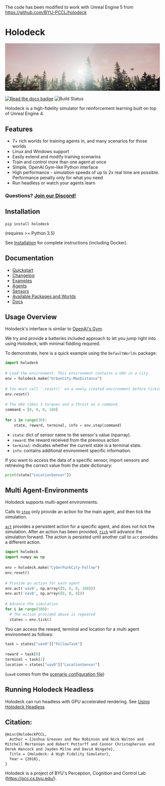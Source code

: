 The code has been modified to work with Unreal Engine 5 from https://github.com/BYU-PCCL/holodeck

# Holodeck

[![Holodeck Video](docs/images/sunrise_Moment.jpg)](https://www.youtube.com/watch?v=_huewiGqfrs)

[![Read the docs badge](https://readthedocs.org/projects/holodeck/badge/)](https://holodeck.readthedocs.io/en/develop/) ![Build Status](https://jenkins.holodeck.ml/buildStatus/icon?job=holodeck-engine%2Fdevelop)

Holodeck is a high-fidelity simulator for reinforcement learning built on top of Unreal Engine 4.

## Features
 - 7+ rich worlds for training agents in, and many scenarios for those worlds
 - Linux and Windows support
 - Easily extend and modify training scenarios
 - Train and control more than one agent at once
 - Simple, OpenAI Gym-like Python interface
 - High performance - simulation speeds of up to 2x real time are possible. Performance penalty only for what you need
 - Run headless or watch your agents learn

### Questions? [Join our Discord!](https://discord.gg/Xqqksje)

## Installation
`pip install holodeck`

(requires >= Python 3.5)

See [Installation](https://holodeck.readthedocs.io/en/latest/usage/installation.html) for complete instructions (including Docker).

## Documentation
* [Quickstart](https://holodeck.readthedocs.io/en/latest/usage/getting-started.html)
* [Changelog](https://holodeck.readthedocs.io/en/latest/changelog/changelog.html)
* [Examples](https://holodeck.readthedocs.io/en/latest/usage/getting-started.html#code-examples)
* [Agents](https://holodeck.readthedocs.io/en/latest/agents/agents.html)
* [Sensors](https://holodeck.readthedocs.io/en/latest/holodeck/sensors.html)
* [Available Packages and Worlds](https://holodeck.readthedocs.io/en/latest/packages/packages.html)
* [Docs](https://holodeck.readthedocs.io/en/latest/)

## Usage Overview
Holodeck's interface is similar to [OpenAI's Gym](https://gym.openai.com/). 

We try and provide a batteries included approach to let you jump right into using Holodeck, with minimal
fiddling required.

To demonstrate, here is a quick example using the `DefaultWorlds` package:

```python
import holodeck

# Load the environment. This environment contains a UAV in a city.
env = holodeck.make("UrbanCity-MaxDistance")

# You must call `.reset()` on a newly created environment before ticking/stepping it
env.reset()                         

# The UAV takes 3 torques and a thrust as a command.
command = [0, 0, 0, 100]   

for i in range(30):
    state, reward, terminal, info = env.step(command)  
```

- `state`: dict of sensor name to the sensor's value (nparray).
- `reward`: the reward received from the previous action
- `terminal`: indicates whether the current state is a terminal state.
- `info`: contains additional environment specific information.

If you want to access the data of a specific sensor, import sensors and
retrieving the correct value from the state dictionary:

```python
print(state["LocationSensor"])
```

## Multi Agent-Environments
Holodeck supports multi-agent environments.

Calls to [`step`](https://holodeck.readthedocs.io/en/latest/holodeck/environments.html#holodeck.environments.HolodeckEnvironment.step) only provide an action for the main agent, and then tick the simulation. 

[`act`](https://holodeck.readthedocs.io/en/latest/holodeck/environments.html#holodeck.environments.HolodeckEnvironment.act) provides a persistent action for a specific agent, and does not tick the simulation. After an 
action has been provided, [`tick`](https://holodeck.readthedocs.io/en/latest/holodeck/environments.html#holodeck.environments.HolodeckEnvironment.tick) will advance the simulation forward. The action is persisted until another call to `act` provides a different action.

```python
import holodeck
import numpy as np

env = holodeck.make("CyberPunkCity-Follow")
env.reset()

# Provide an action for each agent
env.act('uav0', np.array([0, 0, 0, 100]))
env.act('nav0', np.array([0, 0, 0]))

# Advance the simulation
for i in range(300):
  # The action provided above is repeated
  states = env.tick()
```

You can access the reward, terminal and location for a multi agent environment as follows:

```python
task = states["uav0"]["FollowTask"]

reward = task[0]
terminal = task[1]
location = states["uav0"]["LocationSensor"]
```

(`uav0` comes from the [scenario configuration file](https://holodeck.readthedocs.io/en/latest/packages/docs/scenarios.html))

## Running Holodeck Headless
Holodeck can run headless with GPU accelerated rendering. See [Using Holodeck Headless](https://holodeck.readthedocs.io/en/latest/usage/running-headless.html)

## Citation:
```
@misc{HolodeckPCCL,
  Author = {Joshua Greaves and Max Robinson and Nick Walton and Mitchell Mortensen and Robert Pottorff and Connor Christopherson and Derek Hancock and Jayden Milne and David Wingate},
  Title = {Holodeck: A High Fidelity Simulator},
  Year = {2018},
}
```

Holodeck is a project of BYU's Perception, Cognition and Control Lab (https://pcc.cs.byu.edu/).
